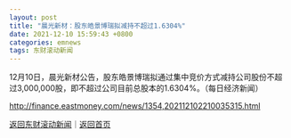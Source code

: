 ```yaml
---
layout: post
title: "晨光新材：股东皓景博瑞拟减持不超过1.6304%"
date: 2021-12-10 15:59:43 +0800
categories: emnews
tags: 东财滚动新闻
---
```


12月10日，晨光新材公告，股东皓景博瑞拟通过集中竞价方式减持公司股份不超过3,000,000股，即不超过公司目前总股本的1.6304%。（每日经济新闻）

<http://finance.eastmoney.com/news/1354,202112102210035315.html>

[返回东财滚动新闻](//finews.withounder.com/emnews/)｜[返回首页](//finews.withounder.com/)